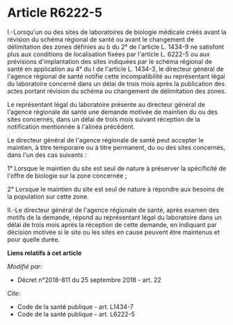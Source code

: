 # Article R6222-5

I.-Lorsqu'un ou des sites de laboratoires de biologie médicale créés avant la révision du schéma régional de santé ou avant
le changement de délimitation des zones définies au b du 2° de l'article L. 1434-9 ne satisfont plus aux conditions de
localisation fixées par l'article L. 6222-5 ou aux prévisions d'implantation des sites indiquées par le schéma régional de
santé en application au 4° du I de l'article L. 1434-3, le directeur général de l'agence régional de santé notifie cette
incompatibilité au représentant légal du laboratoire concerné dans un délai de trois mois après la publication des actes
portant révision du schéma ou changement de délimitation des zones.

Le représentant légal du laboratoire présente au directeur général de l'agence régionale de santé une demande motivée de
maintien du ou des sites concernés, dans un délai de trois mois suivant réception de la notification mentionnée à l'alinéa
précédent.

Le directeur général de l'agence régionale de santé peut accepter le maintien, à titre temporaire ou à titre permanent, du ou
des sites concernés, dans l'un des cas suivants :

1° Lorsque le maintien du site est seul de nature à préserver la spécificité de l'offre de biologie sur la zone concernée ;

2° Lorsque le maintien du site est seul de nature à répondre aux besoins de la population sur cette zone.

II.-Le directeur général de l'agence régionale de santé, après examen des motifs de la demande, répond au représentant légal
du laboratoire dans un délai de trois mois après la réception de cette demande, en indiquant par décision motivée si le site
ou les sites en cause peuvent être maintenus et pour quelle durée.

**Liens relatifs à cet article**

_Modifié par_:

  - Décret n°2018-811 du 25 septembre 2018 - art. 22

_Cite_:

  - Code de la santé publique - art. L1434-7
  - Code de la santé publique - art. L6222-5
